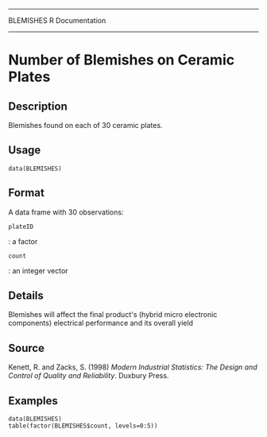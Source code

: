   ----------- -----------------
  BLEMISHES   R Documentation
  ----------- -----------------

Number of Blemishes on Ceramic Plates
=====================================

Description
-----------

Blemishes found on each of 30 ceramic plates.

Usage
-----

    data(BLEMISHES)

Format
------

A data frame with 30 observations:

`plateID`

:   a factor

`count`

:   an integer vector

Details
-------

Blemishes will affect the final product\'s (hybrid micro electronic
components) electrical performance and its overall yield

Source
------

Kenett, R. and Zacks, S. (1998) *Modern Industrial Statistics: The
Design and Control of Quality and Reliability*. Duxbury Press.

Examples
--------

    data(BLEMISHES)
    table(factor(BLEMISHES$count, levels=0:5))
